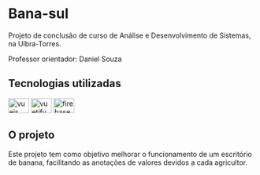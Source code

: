 # Bana-sul

Projeto de conclusão de curso de Análise e Desenvolvimento de Sistemas, na Ulbra-Torres.

Professor orientador: Daniel Souza

## Tecnologias utilizadas
<div>
<img src="https://cdn.jsdelivr.net/gh/devicons/devicon/icons/vuejs/vuejs-original.svg" height="30" width="42" alt="vuejs logo"/>
<img src="https://cdn.jsdelivr.net/gh/devicons/devicon@latest/icons/vuetify/vuetify-original.svg" height="30" width="42" alt="vuetify logo"/>
<img src="https://cdn.jsdelivr.net/gh/devicons/devicon@latest/icons/firebase/firebase-original.svg" height="30" width="42" alt="firebase logo"/>       
<div/>    

## O projeto
Este projeto tem como objetivo melhorar o funcionamento de um escritório de banana, facilitando as anotações de valores devidos a cada agricultor.

<!--
## Project setup
```
npm install
```

### Compiles and hot-reloads for development
```
npm run serve
```

### Compiles and minifies for production
```
npm run build
```

### Lints and fixes files
```
npm run lint
```

### Customize configuration
See [Configuration Reference](https://cli.vuejs.org/config/).
-->
